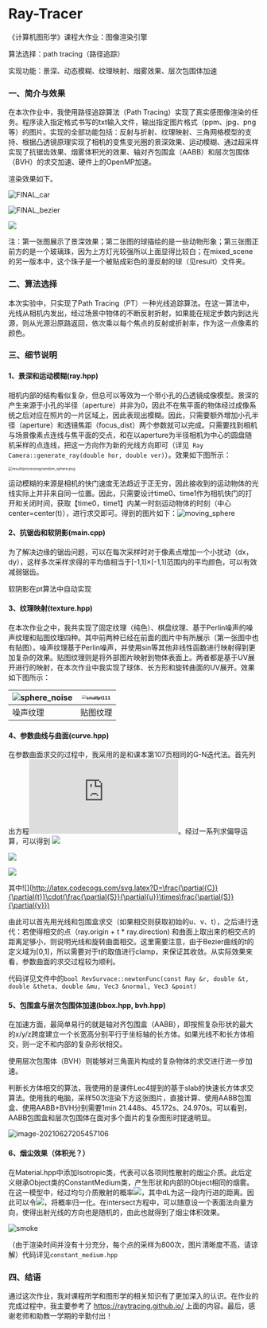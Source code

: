 # Ray-Tracer
《计算机图形学》课程大作业：图像渲染引擎

算法选择：path tracing（路径追踪）

实现功能：景深、动态模糊、纹理映射、烟雾效果、层次包围体加速



### 一、简介与效果

在本次作业中，我使用路径追踪算法（Path Tracing）实现了真实感图像渲染的任务。程序读入指定格式书写的txt输入文件，输出指定图片格式（ppm、jpg、png等）的图片。实现的全部功能包括：反射与折射、纹理映射、三角网格模型的支持、根据凸透镜原理实现了相机的变焦变光圈的景深效果、运动模糊、通过超采样实现了抗锯齿效果、烟雾体积光的效果、轴对齐包围盒（AABB）和层次包围体（BVH）的求交加速、硬件上的OpenMP加速。

渲染效果如下。

![FINAL_car](result/FINAL_car.jpg)

![FINAL_bezier](result/FINAL_bezier.png)

![](result/FINAL_mixed_scene2.png)

注：第一张图展示了景深效果；第二张图的球描绘的是一些动物形象；第三张图正前方的是一个玻璃珠，因为上方灯光较强所以上面显得比较白；在mixed_scene的另一版本中，这个珠子是一个被贴成彩色的漫反射的球（见result）文件夹。

### 二、算法选择

本次实验中，只实现了Path Tracing（PT）一种光线追踪算法。在这一算法中，光线从相机内发出，经过场景中物体的不断反射折射，如果能在规定步数内到达光源，则从光源沿原路返回，依次乘以每个焦点的反射或折射率，作为这一点像素的颜色。


### 三、细节说明

#### 1、景深和运动模糊(ray.hpp)

相机内部的结构看似复杂，但总可以等效为一个带小孔的凸透镜成像模型。景深的产生来源于小孔的半径（aperture）并非为0，因此不在焦平面的物体经过成像系统之后对应在照片的一片区域上，因此表现出模糊。因此，只需要额外增加小孔半径（aperture）和透镜焦距（focus_dist）两个参数就可以完成。只需要找到相机与场景像素点连线与焦平面的交点，和在以aperture为半径相机为中心的圆盘随机采样的点连线，把这一方向作为新的光线方向即可（详见` Ray Camera::generate_ray(double hor, double ver)`）。效果如下图所示：

<img src="result/processing/random_sphere.png" alt="result/processing/random_sphere.png" style="zoom:50%;" />

运动模糊的来源是相机的快门速度无法趋近于正无穷，因此接收到的运动物体的光线实际上并非来自同一位置。因此，只需要设计time0、time1作为相机快门的打开和关闭时间，获取【time0，time1】内某一时刻运动物体的时刻（中心center=center(t)），进行求交即可。得到的图片如下：![moving_sphere](result/processing/moving_sphere.png)

#### 2、抗锯齿和软阴影(main.cpp)

为了解决边缘的锯齿问题，可以在每次采样时对于像素点增加一个小扰动（dx，dy），这样多次采样求得的平均值相当于[-1,1]×[-1,1]范围内的平均颜色，可以有效减弱锯齿。

软阴影在pt算法中自动实现

#### 3、纹理映射(texture.hpp)

在本次作业之中，我共实现了固定纹理（纯色）、棋盘纹理、基于Perlin噪声的噪声纹理和贴图纹理四种。其中前两种已经在前面的图片中有所展示（第一张图中也有贴图）。噪声纹理基于Perlin噪声，并使用sin等其他非线性函数进行映射得到更加复杂的效果。贴图纹理则是将外部图片映射到物体表面上。两者都是基于UV展开进行的映射，在本次作业中我实现了球体、长方形和旋转曲面的UV展开。效果如下图所示：

| ![sphere_noise](result/processing/sphere_noise.png) | <img src="result/processing/smallpt111.png" alt="smallpt111" style="zoom: 55%;" /> |
| ------------------------------------------------------------ | ------------------------------------------------------------ |
| 噪声纹理                                                     | 贴图纹理                                                     |

#### 4、参数曲线与曲面(curve.hpp)

在参数曲面求交的过程中，我采用的是和课本第107页相同的G-N迭代法。首先列出方程![](http://latex.codecogs.com/svg.latex?C(t)-s(u,v)=0)。经过一系列求偏导运算，可以得到
![](http://latex.codecogs.com/svg.latex?\Delta{t}=\frac{\partial{S}}{\partial{u}}\cdot(\frac{\partial{S}}{\partial{v}}\times{df})/D)

![](http://latex.codecogs.com/svg.latex?\Delta{u}=\frac{\partial{C}}{\partial{t}}\cdot(\frac{\partial{S}}{\partial{v}}\times{df})/D)

![](http://latex.codecogs.com/svg.latex?\Delta{v}=-\frac{\partial{C}}{\partial{t}}\cdot(\frac{\partial{S}}{\partial{u}\times{df})/D)

其中![](http://latex.codecogs.com/svg.latex?D=\frac{\partial{C}}{\partial{t}}\cdot(\frac{\partial{S}}{\partial{u}}\times\frac{\partial{S}}{\partial{v}})

由此可以首先用光线和包围盒求交（如果相交则获取初始的u、v、t），之后进行迭代：若使得相交的点（ray.origin + t * ray.direction) 和曲面上取出来的相交点的距离足够小，则说明光线和旋转曲面相交。这里需要注意，由于Bezier曲线的t的定义域为[0,1]，所以需要对于t的取值进行clamp，来保证其收敛。从实际效果来看，参数曲面的求交过程较为顺利。

代码详见文件中的`bool RevSurvace::newtonFunc(const Ray &r, double &t, double &theta, double &mu, Vec3 &normal, Vec3 &point)`  

#### 5、包围盒与层次包围体加速(bbox.hpp, bvh.hpp)

在加速方面，最简单易行的就是轴对齐包围盒（AABB），即按照复杂形状的最大的x/y/z跨度建立一个长宽高分别平行于坐标轴的长方体。如果光线不和长方体相交，则一定不和内部的复杂形状相交。

使用层次包围体（BVH）则能够对三角面片构成的复杂物体的求交进行进一步加速。

判断长方体相交的算法，我使用的是课件Lec4提到的基于slab的快速长方体求交算法。使用我的电脑，采样50次渲染下方这张图片，直接计算、使用AABB包围盒、使用AABB+BVH分别需要1min 21.448s、45.172s、24.970s。可以看到，AABB包围盒和层次包围体在面对多个面片的复杂图形时提速明显。

![image-20210627205457106](result/processing/test_speed.png)



#### 6、烟尘效果（体积光？）

在Material.hpp中添加Isotropic类，代表可以各项同性散射的烟尘介质。此后定义继承Object类的ConstantMedium类，产生形状和内部的Object相同的烟雾。在这一模型中，经过均匀介质散射的概率![](http://latex.codecogs.com/svg.latex?p=C\cdot{dL})，其中dL为这一段内行进的距离。因此可以令![](http://latex.codecogs.com/svg.latex?C=\frac{1}{t_2-t_1})，将概率归一化。在intersect方程中，可以随意设一个表面法向量方向，使得出射光线的方向也是随机的，由此也就得到了烟尘体积效果。

![smoke](result/processing/smoke.png)

（由于渲染时间并没有十分充分，每个点的采样为800次，图片清晰度不高，请谅解）代码详见`constant_medium.hpp`

### 四、结语

通过这次作业，我对课程所学和图形学的相关知识有了更加深入的认识。在作业的完成过程中，我主要参考了 https://raytracing.github.io/ 上面的内容。最后，感谢老师和助教一学期的辛勤付出！


